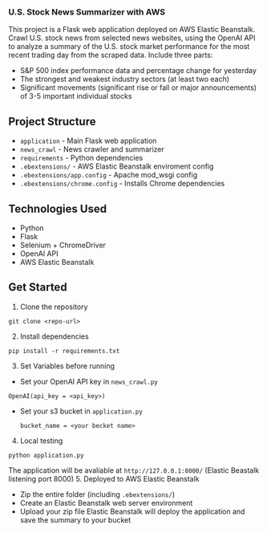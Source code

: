 ### U.S. Stock News Summarizer with AWS
This project is a Flask web application deployed on AWS Elastic Beanstalk.
Crawl U.S. stock news from selected news websites, using the OpenAI API to analyze a summary of the U.S. stock market performance for the most recent trading day from the scraped data.
Include three parts:
  * S&P 500 index performance data and percentage change for yesterday
  * The strongest and weakest industry sectors (at least two each)
  * Significant movements (significant rise or fall or major announcements) of 3-5 important individual stocks

## Project Structure
* ```application``` - Main Flask web application
* ```news_crawl``` - News crawler and summarizer
* ```requirements``` - Python dependencies
* ```.ebextensions/``` - AWS Elastic Beanstalk enviroment config
* ```.ebextensions/app.config``` - Apache mod_wsgi config
* ```.ebextensions/chrome.config``` - Installs Chrome dependencies

## Technologies Used
* Python
* Flask
* Selenium + ChromeDriver
* OpenAI API
* AWS Elastic Beanstalk

## Get Started
1. Clone the repository
```
git clone <repo-url>
```
2. Install dependencies
```
pip install -r requirements.txt
```
3. Set Variables before running
* Set your OpenAI API key in ```news_crawl.py```
 ```
 OpenAI(api_key = <api_key>)
 ```
* Set your s3 bucket in ```application.py```
  ```
  bucket_name = <your becket name>
  ```
4. Local testing
```
python application.py
```
The application will be avaliable at ```http://127.0.0.1:8000/``` (Elastic Beastalk listening port 8000)
5. Deployed to AWS Elastic Beanstalk
* Zip the entire folder (including ```.ebextensions/```)
* Create an Elastic Beanstalk web server environment
* Upload your zip file
Elastic Beanstalk will deploy the application and save the summary to your bucket
